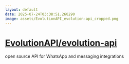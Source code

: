 ```yaml
---
layout: default
date: 2025-07-24T03:38:51.260290
image: assets/EvolutionAPI_evolution-api_cropped.png
---
```


# [EvolutionAPI/evolution-api](https://github.com/EvolutionAPI/evolution-api)

open source API for WhatsApp and messaging integrations
